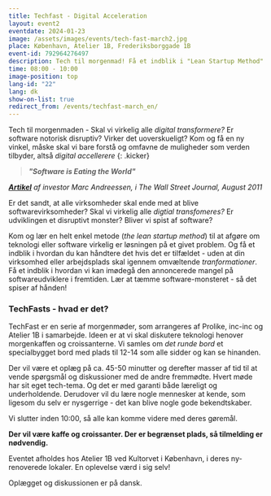 ```yaml
---
title: Techfast - Digital Acceleration
layout: event2
eventdate: 2024-01-23
image: /assets/images/events/tech-fast-march2.jpg
place: København, Atelier 1B, Frederiksborggade 1B
event-id: 792964276497
description: Tech til morgenmad! Få et indblik i "Lean Startup Method" og hvad den kan gøre for den digitale acceleration i din hverdag.
time: 08:00 - 10:00
image-position: top
lang-id: "22"
lang: dk
show-on-list: true
redirect_from: /events/techfast-march_en/
---
```


Tech til morgenmaden - Skal vi virkelig alle _digital transformere?_ Er software notorisk disruptiv? Virker det uoverskueligt? Kom og få en ny vinkel, måske skal vi bare forstå og omfavne de muligheder som verden tilbyder, altså _digital accellerere_
{: .kicker}

> **_"Software is Eating the World"_**

[**_Artikel_**](https://a16z.com/2011/08/20/why-software-is-eating-the-world/) _af investor Marc Andreessen, i The Wall Street Journal, August 2011_

Er det sandt, at alle virksomheder skal ende med at blive softwarevirksomheder? Skal vi virkelig alle _digtial transfomeres?_ Er udviklingen et disruptivt monster? Bliver vi spist af software?

Kom og lær en helt enkel metode (_the lean startup method_) til at afgøre om teknologi eller software virkelig er løsningen på et givet problem. Og få et indblik i hvordan du kan håndtere det hvis det er tilfældet - uden at din virksomhed eller arbejdsplads skal igennem omvæltende _tranformationer_. Få et indblik i hvordan vi kan imødegå den annoncerede mangel på softwareudviklere i fremtiden. Lær at tæmme software-monsteret - så det spiser af hånden!

### TechFasts - hvad er det?

TechFast er en serie af morgenmøder, som arrangeres af Prolike, inc-inc og Atelier 1B i samarbejde. Ideen er at vi skal diskutere teknologi henover  morgenkaffen og croissanterne. Vi samles om _det runde bord_ et specialbygget bord med plads til 12-14 som alle sidder og kan se hinanden.

Der vil være et oplæg på ca. 45-50 minutter og derefter masser af tid til at vende spørgsmål og diskussioner med de andre fremmødte. Hvert møde har sit eget tech-tema. Og det er med garanti både læreligt og underholdende. Derudover vil du lære nogle mennesker at kende, som ligesom du selv er nysgerrige - det kan blive nogle gode bekendtskaber.

Vi slutter inden 10:00, så alle kan komme videre med deres gøremål.

**Der vil være kaffe og croissanter. Der er begrænset plads, så tilmelding er nødvendig.**

Eventet afholdes hos Atelier 1B ved Kultorvet i København, i deres ny-renoverede lokaler. En oplevelse værd i sig selv!

Oplægget og diskussionen er på dansk.